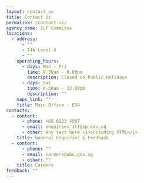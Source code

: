 ```yaml
---
layout: contact_us
title: Contact Us
permalink: /contact-us/
agency_name: ILF Commitee
locations:
  - address:
      - ""
      - T4A Level 4
      - ""
    operating_hours:
      - days: Mon - Fri
        time: 8.30am - 6.00pm
        description: Closed on Public Holidays
      - days: Sat
        time: 8.30am - 12.00pm
        description: ""
    maps_link: ""
    title: Main Office - EDU
contacts:
  - content:
      - phone: +65 6123 4567
      - email: enquiries_ilf@sp.edu.sg
      - other: Any text here <i>including HTML</i>
    title: General Enquiries & Feedback
  - content:
      - phone: ""
      - email: careers@abc.gov.sg
      - other: ""
    title: Careers
feedback: ""
---
```

